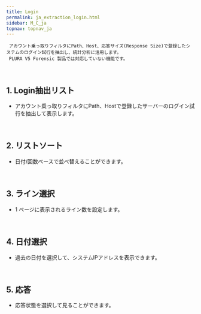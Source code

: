 ```yaml
---
title: Login
permalink: ja_extraction_login.html
sidebar: M_C_ja
topnav: topnav_ja
---
```


     アカウント乗っ取りフィルタにPath、Host、応答サイズ(Response Size)で登録したシステムのログイン試行を抽出し、統計分析に活用します。
     PLURA V5 Forensic 製品では対応していない機能です。

<br />

## 1. Login抽出リスト
- アカウント乗っ取りフィルタにPath、Hostで登録したサーバーのログイン試行を抽出して表示します。

<br />

## 2. リストソート
- 日付/回数ベースで並べ替えることができます。
<!-- [![image](/docs/images/Manual/common/extraction/login/1.png){: width="800" }](/docs/images/Manual/common/extraction/login/1.png){: target="_blank"}--> 

<br />

## 3. ライン選択
- 1 ページに表示されるライン数を設定します。
<!-- [![image](/docs/images/Manual/common/extraction/login/2.png){: width="800" }](/docs/images/Manual/common/extraction/login/2.png){: target="_blank"}--> 

<br />

## 4. 日付選択
- 過去の日付を選択して、システムIPアドレスを表示できます。
<!-- [![image](/docs/images/Manual/common/extraction/login/3.png){: width="800" }](/docs/images/Manual/common/extraction/login/3.png){: target="_blank"}--> 

<br />

## 5. 応答
- 応答状態を選択して見ることができます。
<!-- [![image](/docs/images/Manual/common/extraction/login/4.png){: width="800" }](/docs/images/Manual/common/extraction/login/4.png){: target="_blank"}--> 

 